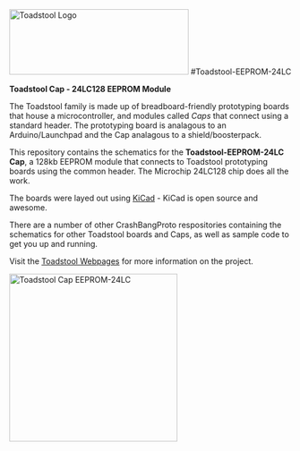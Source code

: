 <img src="http://www.crash-bang.com/wp-content/uploads/2015/01/Toadstool-Logo-Web-1024x379.png" alt="Toadstool Logo" width="320" height="117">
#Toadstool-EEPROM-24LC

**Toadstool Cap - 24LC128 EEPROM Module**

The Toadstool family is made up of breadboard-friendly prototyping boards that house a microcontroller, and modules called *Caps* that connect using a standard header.  The prototyping board is analagous to an Arduino/Launchpad and the Cap analagous to a shield/boosterpack.

This repository contains the schematics for the **Toadstool-EEPROM-24LC Cap**, a 128kb EEPROM module that connects to  Toadstool prototyping boards using the common header.  The Microchip 24LC128 chip does all the work.

The boards were layed out using [KiCad](http://www.kicad-pcb.org) - KiCad is open source and awesome.

There are a number of other CrashBangProto respositories containing the schematics for other Toadstool boards and Caps, as well as sample code to get you up and running.

Visit the [Toadstool Webpages](http://www.crash-bang.com/projects/toadstool/) for more information on the project.

<img src="http://www.crash-bang.com/wp-content/uploads/2015/06/CAP-24LC128-Hand-colour.png" alt="Toadstool Cap EEPROM-24LC" width="300">
